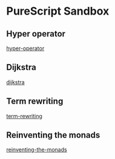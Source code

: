 # PureScript Sandbox

## Hyper operator

[hyper-operator](./hyper-operator/README.md)

## Dijkstra

[dijkstra](./dijkstra/README.md)

## Term rewriting

[term-rewriting](./term-rewriting/README.md)

## Reinventing the monads

[reinventing-the-monads](./reinventing-the-monads/README.md)
